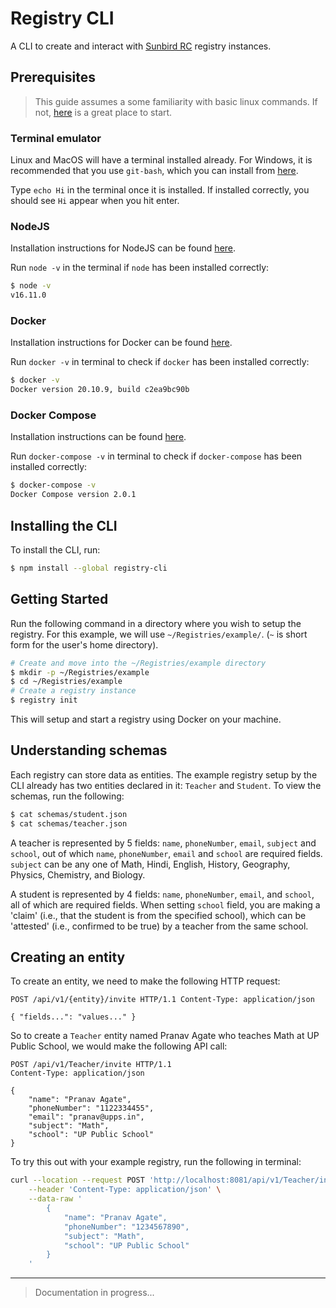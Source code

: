 # Registry CLI

A CLI to create and interact with
[Sunbird RC](https://github.com/sunbird-rc/sunbird-rc-core) registry instances.

## Prerequisites

> This guide assumes a some familiarity with basic linux commands. If not,
> [here](https://ubuntu.com/tutorials/command-line-for-beginners#1-overview) is
> a great place to start.

### Terminal emulator

Linux and MacOS will have a terminal installed already. For Windows, it is
recommended that you use `git-bash`, which you can install from
[here](https://git-scm.com/download/win).

Type `echo Hi` in the terminal once it is installed. If installed correctly, you
should see `Hi` appear when you hit enter.

### NodeJS

Installation instructions for NodeJS can be found
[here](https://nodejs.org/en/download/package-manager/).

Run `node -v` in the terminal if `node` has been installed correctly:

```sh
$ node -v
v16.11.0
```

### Docker

Installation instructions for Docker can be found
[here](https://docs.docker.com/engine/install/).

Run `docker -v` in terminal to check if `docker` has been installed correctly:

```sh
$ docker -v
Docker version 20.10.9, build c2ea9bc90b
```

### Docker Compose

Installation instructions can be found
[here](https://docs.docker.com/engine/install/).

Run `docker-compose -v` in terminal to check if `docker-compose` has been
installed correctly:

```sh
$ docker-compose -v
Docker Compose version 2.0.1
```

## Installing the CLI

To install the CLI, run:

```sh
$ npm install --global registry-cli
```

## Getting Started

Run the following command in a directory where you wish to setup the registry.
For this example, we will use `~/Registries/example/`. (`~` is short form for
the user's home directory).

```sh
# Create and move into the ~/Registries/example directory
$ mkdir -p ~/Registries/example
$ cd ~/Registries/example
# Create a registry instance
$ registry init
```

This will setup and start a registry using Docker on your machine.

## Understanding schemas

Each registry can store data as entities. The example registry setup by the CLI
already has two entities declared in it: `Teacher` and `Student`. To view the
schemas, run the following:

```sh
$ cat schemas/student.json
$ cat schemas/teacher.json
```

A teacher is represented by 5 fields: `name`, `phoneNumber`, `email`, `subject`
and `school`, out of which `name`, `phoneNumber`, `email` and `school` are
required fields. `subject` can be any one of Math, Hindi, English, History,
Geography, Physics, Chemistry, and Biology.

A student is represented by 4 fields: `name`, `phoneNumber`, `email`, and
`school`, all of which are required fields. When setting `school` field, you are
making a 'claim' (i.e., that the student is from the specified school), which
can be 'attested' (i.e., confirmed to be true) by a teacher from the same
school.

## Creating an entity

To create an entity, we need to make the following HTTP request:

```http
POST /api/v1/{entity}/invite HTTP/1.1 Content-Type: application/json

{ "fields...": "values..." }

```

So to create a `Teacher` entity named Pranav Agate who teaches Math at UP Public
School, we would make the following API call:

```http
POST /api/v1/Teacher/invite HTTP/1.1
Content-Type: application/json

{
	"name": "Pranav Agate",
	"phoneNumber": "1122334455",
	"email": "pranav@upps.in",
	"subject": "Math",
	"school": "UP Public School"
}
```

To try this out with your example registry, run the following in terminal:

```sh
curl --location --request POST 'http://localhost:8081/api/v1/Teacher/invite' \
	--header 'Content-Type: application/json' \
	--data-raw '
		{
			"name": "Pranav Agate",
			"phoneNumber": "1234567890",
			"subject": "Math",
			"school": "UP Public School"
		}
	'
```

---

> Documentation in progress...
